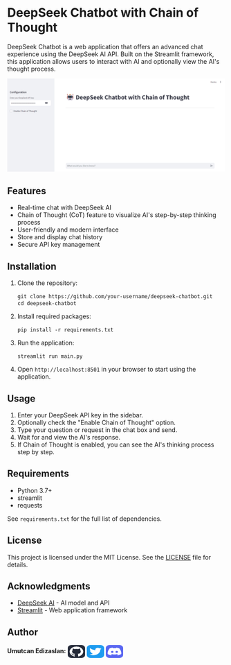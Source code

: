 # DeepSeek Chatbot with Chain of Thought

DeepSeek Chatbot is a web application that offers an advanced chat experience using the DeepSeek AI API. Built on the Streamlit framework, this application allows users to interact with AI and optionally view the AI's thought process.

![Deepseek-CoT Animation](/animation.gif)


## Features

- Real-time chat with DeepSeek AI
- Chain of Thought (CoT) feature to visualize AI's step-by-step thinking process
- User-friendly and modern interface
- Store and display chat history
- Secure API key management

## Installation

1. Clone the repository:
   ```
   git clone https://github.com/your-username/deepseek-chatbot.git
   cd deepseek-chatbot
   ```

2. Install required packages:
   ```
   pip install -r requirements.txt
   ```

3. Run the application:
   ```
   streamlit run main.py
   ```

4. Open `http://localhost:8501` in your browser to start using the application.

## Usage

1. Enter your DeepSeek API key in the sidebar.
2. Optionally check the "Enable Chain of Thought" option.
3. Type your question or request in the chat box and send.
4. Wait for and view the AI's response.
5. If Chain of Thought is enabled, you can see the AI's thinking process step by step.

## Requirements

- Python 3.7+
- streamlit
- requests

See `requirements.txt` for the full list of dependencies.

## License

This project is licensed under the MIT License. See the [LICENSE](LICENSE) file for details.

## Acknowledgments

- [DeepSeek AI](https://www.deepseek.com/) - AI model and API
- [Streamlit](https://streamlit.io/) - Web application framework

## Author

<p align="left">
<b>Umutcan Edizaslan:</b>
<a href="https://github.com/U-C4N" target="blank"><img align="center" src="https://raw.githubusercontent.com/tandpfun/skill-icons/main/icons/Github-Dark.svg" alt="TutTrue" height="30" width="40" /></a>
<a href="https://x.com/UEdizaslan" target="blank"><img align="center" src="https://raw.githubusercontent.com/tandpfun/skill-icons/main/icons/Twitter.svg" height="30" width="40" /></a>
<a href="https://discord.gg/2Tutcj6u" target="blank"><img align="center" src="https://raw.githubusercontent.com/tandpfun/skill-icons/main/icons/Discord.svg" height="30" width="40" /></a>
</p>
